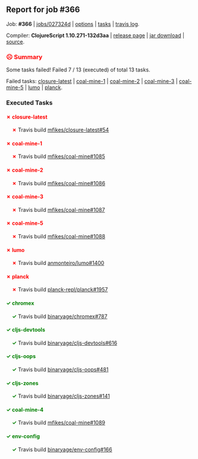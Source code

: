 ## Report for job #366

Job: **#366** | [jobs/027324d](https://github.com/cljs-oss/canary/commit/027324d253e428852cd540d845f9c74b1fa904cb) | [options](options.edn) | [tasks](tasks.edn) | [travis log](https://travis-ci.org/cljs-oss/canary/builds/373350751).

Compiler: **ClojureScript 1.10.271-132d3aa** | [release page](https://github.com/cljs-oss/canary/releases/tag/r1.10.271-132d3aa) | [jar download](https://github.com/cljs-oss/canary/releases/download/r1.10.271-132d3aa/clojurescript-1.10.271-132d3aa.jar) | [source](https://github.com/clojure/clojurescript/commit/132d3aa232921a3cea66f830d61c89be78c581cb).

### <b style='color:red'>☹ Summary</b>

Some tasks failed! Failed 7 / 13 (executed) of total 13 tasks.

Failed tasks: [closure-latest](#-closure-latest) | [coal-mine-1](#-coal-mine-1) | [coal-mine-2](#-coal-mine-2) | [coal-mine-3](#-coal-mine-3) | [coal-mine-5](#-coal-mine-5) | [lumo](#-lumo) | [planck](#-planck).

### Executed Tasks

#### <b style='color:red'>&#x2717; closure-latest</b>
&nbsp;&nbsp;&nbsp;&nbsp;<b style='color:red'>&#x2717;</b> Travis build [mfikes/closure-latest#54](https://travis-ci.org/mfikes/closure-latest/builds/373351560)<br>

#### <b style='color:red'>&#x2717; coal-mine-1</b>
&nbsp;&nbsp;&nbsp;&nbsp;<b style='color:red'>&#x2717;</b> Travis build [mfikes/coal-mine#1085](https://travis-ci.org/mfikes/coal-mine/builds/373351563)<br>

#### <b style='color:red'>&#x2717; coal-mine-2</b>
&nbsp;&nbsp;&nbsp;&nbsp;<b style='color:red'>&#x2717;</b> Travis build [mfikes/coal-mine#1086](https://travis-ci.org/mfikes/coal-mine/builds/373351566)<br>

#### <b style='color:red'>&#x2717; coal-mine-3</b>
&nbsp;&nbsp;&nbsp;&nbsp;<b style='color:red'>&#x2717;</b> Travis build [mfikes/coal-mine#1087](https://travis-ci.org/mfikes/coal-mine/builds/373351571)<br>

#### <b style='color:red'>&#x2717; coal-mine-5</b>
&nbsp;&nbsp;&nbsp;&nbsp;<b style='color:red'>&#x2717;</b> Travis build [mfikes/coal-mine#1088](https://travis-ci.org/mfikes/coal-mine/builds/373351581)<br>

#### <b style='color:red'>&#x2717; lumo</b>
&nbsp;&nbsp;&nbsp;&nbsp;<b style='color:red'>&#x2717;</b> Travis build [anmonteiro/lumo#1400](https://travis-ci.org/anmonteiro/lumo/builds/373351587)<br>

#### <b style='color:red'>&#x2717; planck</b>
&nbsp;&nbsp;&nbsp;&nbsp;<b style='color:red'>&#x2717;</b> Travis build [planck-repl/planck#1957](https://travis-ci.org/planck-repl/planck/builds/373351591)<br>

#### <b style='color:green'>&#x2713; chromex</b>
&nbsp;&nbsp;&nbsp;&nbsp;<b style='color:green'>&#x2713;</b> Travis build [binaryage/chromex#787](https://travis-ci.org/binaryage/chromex/builds/373351546)<br>

#### <b style='color:green'>&#x2713; cljs-devtools</b>
&nbsp;&nbsp;&nbsp;&nbsp;<b style='color:green'>&#x2713;</b> Travis build [binaryage/cljs-devtools#616](https://travis-ci.org/binaryage/cljs-devtools/builds/373351552)<br>

#### <b style='color:green'>&#x2713; cljs-oops</b>
&nbsp;&nbsp;&nbsp;&nbsp;<b style='color:green'>&#x2713;</b> Travis build [binaryage/cljs-oops#481](https://travis-ci.org/binaryage/cljs-oops/builds/373351554)<br>

#### <b style='color:green'>&#x2713; cljs-zones</b>
&nbsp;&nbsp;&nbsp;&nbsp;<b style='color:green'>&#x2713;</b> Travis build [binaryage/cljs-zones#141](https://travis-ci.org/binaryage/cljs-zones/builds/373351558)<br>

#### <b style='color:green'>&#x2713; coal-mine-4</b>
&nbsp;&nbsp;&nbsp;&nbsp;<b style='color:green'>&#x2713;</b> Travis build [mfikes/coal-mine#1089](https://travis-ci.org/mfikes/coal-mine/builds/373351583)<br>

#### <b style='color:green'>&#x2713; env-config</b>
&nbsp;&nbsp;&nbsp;&nbsp;<b style='color:green'>&#x2713;</b> Travis build [binaryage/env-config#166](https://travis-ci.org/binaryage/env-config/builds/373351585)<br>